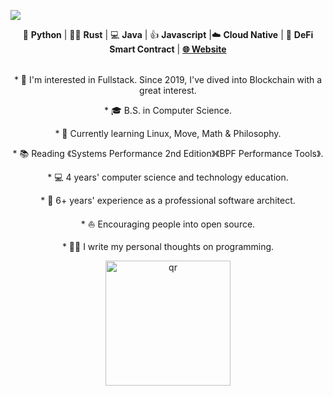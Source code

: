 ![](https://github.com/code-rain002/code-rain002/blob/master/icons/header_1.png)

<div align="center">
🐍 <b>Python</b> | 👩‍💻 <b>Rust</b> | 💻 <b>Java</b> | 👍 <b>Javascript</b> |☁️ <b>Cloud Native</b> | 📝 <b>DeFi Smart Contract</b> | <b><a href="https://suzuki-david.netlify.app">🌐 Website</a></b>
</div>
<br>

<div align="center">
  <div>
    <p>* 🧐   I'm interested in Fullstack. Since 2019, I've dived into Blockchain with a great interest.</p>
    <p>* 🎓   B.S. in Computer Science.</p>
    <p>* 🌱   Currently learning Linux, Move, Math & Philosophy.</p>
    <p>* 📚   Reading 《Systems Performance 2nd Edition》《BPF Performance Tools》.</p>
    <p>* 💻   4 years' computer science and technology education.</p>
    <p>* 🏢   6+ years' experience as a professional software architect.</p>
    <p>* ⛵   Encouraging people into open source.</p>
    <p>* ✍🏻   I write my personal thoughts on programming.</p>
  </div>
  <div>
    <img src="https://github.com/suzukidavid/suzukidavid/blob/master/icons/qr.png" alt="qr" height="200" />
  </div>
</div>
